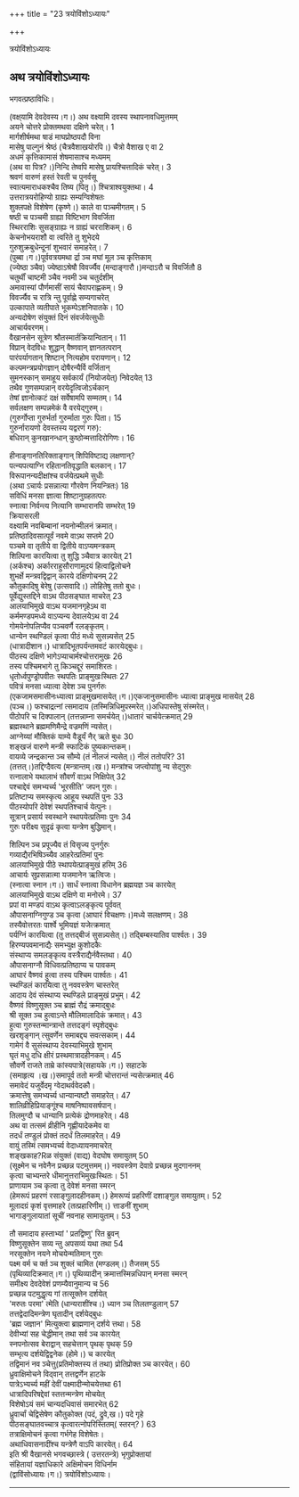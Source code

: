 +++
title = "23 त्रयोविंशोऽध्यायः"

+++





त्रयोविंशोऽध्यायः  




  
अथ त्रयोविंशोऽध्यायः  
---------------------  
भगवत्प्रष्ठाविधिः।  
  
(वक्ष्‌यामि देवदेवस्य।ग।) अथ वक्ष्यामि दवस्य स्थापनावधिमुत्तमम्  
अयने चोत्तरे प्रोक्तमथवा दक्षिणे चरेत्। 1  
मार्गशीर्षमथा षाडं माघप्रोष्ठपदौ विना  
मासेषु पाल्गुनं श्रेष्ठं (चैत्रवैशाखयोरपि।) चैत्रो वैशाख ए वा 2  
अधमं कृत्तिकामासं शेषमासाश्च मध्यमम्  
(अथ वा पित्र?।)निन्दि तेष्वपि मासेषु प्रायश्चित्तादिकं चरेत्। 3  
श्रवणं वारुणं हस्तं रेवती च पुनर्वसू  
स्वात्यमाराधकश्चैव तिष्य (पितृ।) श्चित्राश्वयुक्तथा। 4  
उत्तरात्रयरोहिण्यो ग्राह्यः सम्यग्विशेषतः  
शुक्लपक्षे विशेषेण (कृष्णे।) काले वा पञ्चमीगतम्। 5  
षष्ठी च पञ्चमी ग्राह्या विष्टिभाग विवर्जिता  
स्थिरराशिः सुसङ्ग्राह्यः न ग्राह्यं चरराशिकम्। 6  
केचनोभयराशौ वा त्वरिते तु शुभेदये  
गुरुशुक्रबुधेन्दूनां शुभवारं समाहरेत्। 7  
(पुब्बा।ग।)पूर्ववत्रयमथा र्द्रा ञ्च मघां मूल ञ्च कृत्तिकाम्  
(ज्येष्ठा ञ्चैव) ज्येष्ठाऽश्रेषौ विवर्ज्यैव (मन्दाङ्गारौ।)मन्दाऽरौ च विवर्जितौ 8  
चतुर्थीं चाष्टमी ञ्चैव नवमी ञ्च चतुर्दशीम्  
अमावास्यां पौर्णमासीं सायं चैवापराह्णकम्। 9  
विवर्ज्यैव च रात्रि न्तु पूर्वाह्णे सम्यगाचरेत्  
उल्कापाते व्यतीपाते भूकम्पेऽशनिपातके। 10  
अन्यदोषेण संयुक्तं दिनं संवर्जयेत्सुधीः  
आचार्यवरणम्।  
वैखानसेन सूत्रेण श्रौतस्मार्तक्रियान्वितान्। 11  
विप्रान् वेदविधः शुद्धान् वैष्णवान् ज्ञानतत्परान्  
पारंपर्यागतान् शिष्टान् नित्यहोम परायणान्। 12  
कल्पमन्त्रप्रयोगज्ञान् दोषैरन्यैर्वि वर्जितान्  
सुमनस्कान् समाहूय सर्वकार्यं (नियोजयेत्) निवेदयेत् 13  
तथैव गुणसम्पन्नान् वरयेदृत्विजोऽर्चकान्  
तेषां ज्ञानोत्कटं दक्षं सर्वेषामपि सम्मतम्। 14  
सर्वलक्षण सम्पन्नमेकं वै वरयेद्गुरुम्।  
(गुरुर्गोप्ता गुरुर्भर्ता गुरुर्माता गुरुः पिता। 15  
गुरुर्नारायणो देवस्तस्य यद्वरणं गरु):  
बधिरान् कुनखानन्धान् कुष्ठोन्मत्तादिरोगिणः। 16  
  
  
हीनाङ्गानतिरिक्ताङ्गान् शिपिविष्टाद्य लक्षणान्?  
पत्न्यपत्याग्नि रहितानतिवृद्धाति बलकान्। 17  
विरूपानन्यदीक्षांश्च वर्जयेत्प्रथमे सुधीः  
(अथा ऽचार्यः प्रसन्नात्या गौरवेण नियन्त्रितः) 18  
सविधिं मनसा ज्ञात्वा शिष्टानुग्रहतत्परः  
स्नात्वा निर्वन्त्य नित्यानि सम्भारानपि सम्भरेत् 19  
क्रियासरली  
वक्ष्यामि नवबिम्बानां नयनोन्मीलनं क्रमात्।  
प्रतिष्ठादिवसात्पूर्वं नवमे वाऽथ सप्तमे 20  
पञ्चमे वा तृतीये वा द्वितीये वाऽप्यमन्त्रकम्  
शिल्पिना कारयित्वा तु शुद्धि ञ्चैवात्र कारयेत् 21  
(अर्कश्च) अर्कारराहुसौराणामुदयं हित्वाद्विलोचने  
शुभर्क्षे मन्त्रवद्विद्वान् कारये दक्षिणोचनम् 22  
कौतुकादिषु बेरेषु (उत्सवादि।) लोहितेषु ततो बुधः।  
पूर्वेद्युस्तद्दिने वाऽथ पीठसङ्घात माचरेत् 23  
आलयाभिमुखे वाऽथ यजमानगृहेऽथ वा  
कर्ममण्डपमध्ये वाऽप्यन्य देवालयेऽथ वा 24  
गोमयेनोपलिप्यैव पञ्चवर्णै रलङ्कृतम्।  
धान्येन स्थण्डिलं कृत्वा पीठं मध्ये सुसन्न्यसेत् 25  
(धात्रादीशान।) धात्रादिभूतपर्यन्तमवटं कारयेद्बुधः।  
पीठस्य दक्षिणे भागेऽप्याचार्मश्चोत्तरामुखः 26  
तस्य पश्चिमभागे तु किञ्चद्दूरं समाशिरतः।  
धृतोर्ध्वपुण्ड्रोपवीतः स्थपतिः प्राङ्मुखःस्थितः 27  
पवित्रं मनसा ध्यात्वा देवेश ञ्च पुनर्गरुः  
(एकजामसमासीनःध्यात्वा प्राङ्मुखमासयेत्।ग।)एकजानुसमासीनः ध्यात्वा प्राङ्मुख मासयेत् 28  
(पञ्च।) फश्चाद्रत्नां त्समादाय (तस्मिन्निधिमुपस्मरेत्।)अधिपास्तेषु संस्मरेत्।  
पीठोपरि च दिक्पालान् (तत्तन्नाम्ना समर्चयेत्।)धातारं चार्चयेत्क्रमात् 29  
ब्रह्मस्थाने ब्रह्ममणिमैन्द्रे वज्रमणिं न्यसेत्।  
आग्नेय्यां मौक्तिकं याम्ये वैडूर्यं नैर् ऋते बुधः 30  
शङ्खजं वारुणे मन्त्री स्फाटिकं पुष्यकान्तकम्।  
वायव्ये जन्द्रकान्त ञ्च सौम्ये (तं नीलजं न्यसेत्।) नीलं ततोपरि? 31  
(तत्तत्।)तद्दिग्दैवत्य (मन्त्रान्तम्।ख।) मन्त्रांश्च जप्त्वोपांशु न्य सेद्गुरुः  
रत्नालाभे यथालाभं सौवर्णं वाऽथ निक्षिपेत् 32  
पश्चाद्देवं समभ्यर्च्य 'भूरसीति' जपन् गुरुः।  
प्रतिष्टाप्य समस्कृत्य आहूय स्थपतिं पुनः 33  
पीठस्योपरि देवेशं स्थपतिश्चार्च येत्पुनः।  
सूत्रान् प्रसार्य स्वस्थाने स्थापयेत्प्रतिमाः पुनः 34  
गुरुः परीक्ष्य सुदृढं कृत्वा यन्त्रेण बुद्धिमान्।  
  
  
शिल्पिन ञ्च प्रपूज्यैव तं विसृज्य पुनर्गुरुः  
गव्याद्यैरभिषिञ्च्यैव आहरेत्प्रतिमां पुनः  
आलयाभिमुखे पीठे स्थापयेत्प्राङ्मुखं हरिम् 36  
आचार्यः सुप्रसन्नात्मा यजमानेन ऋत्विजः।  
(स्नात्वा स्नान।ग।) सार्धं स्नात्वा विधानेन ब्रह्मयज्ञ ञ्च कारयेत्  
आलयाभिमुखे वाऽथ दक्षिणे वा मनोरमे। 37  
प्रपां वा मण्डपं वाऽथ कृत्वाऽलङ्कृत्य पूर्ववत्  
औपासनाग्निगुण्ड ञ्च कृत्वा (आघारं विचक्षणः।)मध्ये सलक्षणम्। 38  
तस्यैवोत्तरतः पार्श्वे भूमियज्ञं यजेत्क्रमात्  
पर्यग्निं कारयित्वा (तु तत्तद्बीजं सुसन्न्यसेत्।) तद्बिम्बस्यातिव पार्श्वतः। 39  
हिरण्यपवमानाद्यैः समभ्युक्ष कुशोदकैः  
संस्थाप्य समलङ्कृत्य वस्त्रैराद्यैर्नवैस्तथा। 40  
औपासनाग्नौ विधिवत्प्रतिष्ठाप्य च पावकम्  
आघारं वैष्णवं हुत्वा तस्य पश्चिम पार्श्वतः। 41  
स्थण्डिलं कारयित्वा तु नववस्त्रेण चास्तरेत्  
आदाय देवं संस्थाप्य स्थण्डिले प्राङ्मुखं प्रभुम्। 42  
वैष्णवं विष्णुसूक्त ञ्च ब्राह्मं रौद्रं क्रमाद्बुधः  
श्री सूक्त ञ्च हुत्वाऽन्ते मौलिमालादिकं क्रमात्। 43  
हुत्वा गुरुस्तन्मान्त्रान्ते तत्तदङ्गं स्पृशेद्बुधः  
खरशृङ्गान् त्सुवर्णेन समाबद्द्य सवत्सकाम्। 44  
गामेगं वै सुसंस्थाप्य देवस्याभिमुखे शुभाम्  
घृतं मधु दधि क्षीरं प्रस्थमात्रादहीनकम्। 45  
सौवर्णे राजते ताम्रे कांस्यपात्रे(सहायके।ग।) सहाटके  
(समाहृत्य ।ख।)समापूर्व ततो मन्त्री चोत्तरान्तं न्यसेत्क्रमात् 46  
समावेदं यजुर्वेदमृ ग्वेदाथर्ववेदकौ।  
क्रमात्तेषु समभ्यर्च्य धान्यान्यष्टौ समाहरेत्। 47  
शालिव्रीहिप्रियाङ्गूंश्च माषनिष्पावसर्षपान्।  
तिलमुग्दौ च धान्यानि प्रत्येकं द्रोणमाहरेत्। 48  
अथ वा तत्समं व्रीहीनि गृह्णीयादेकमेव वा  
तदर्धं तण्डुलं प्रोक्तं तदर्धं तिलमाहरेत्। 49  
वायुं तस्मिं त्समभ्यर्च्य वेदाध्यायनमाचरेत्  
शङ्खकाह?Rळ संयुक्तं (वाद्य) वेदघोष समायुतम् 50  
(सूक्ष्मेन च नवेनैन प्रच्छन्न पटमुत्तमम्।) नववस्त्रेण देवाग्रे प्रच्छन्न मुदगाननम्  
कृत्वा चाभ्यन्तरे धीमानुत्तराभिमुखःस्थितः। 51  
प्राणायाम ञ्च कृत्वा तु देवेशं मनसा स्मरन्  
(हेमरूपं प्रहरणं रसाङ्गुलादहीनकम्।) हेमरूप्यं प्रहरिणीं दशाङ्गुल समायुतम्। 52  
मूलादग्रं कृशं वृत्तमाहरे (तत्प्रहारिणीम्।) त्ताडनीं शुभाम्  
भागाङ्गुलायातां सूचीं नवनाह सामायुताम्। 53  
  
  
तौ समादाय हस्ताभ्यां ' प्रतद्विष्णु' रित ब्रुवन्  
विष्णुसूक्तेन सव्य न्तु अपसव्यं यथा तथा 54  
नरसूक्तेन नयने मोचयेन्मतिमान् गुरुः  
पक्ष्म वर्म च र्क्त ञ्च शुक्लं चामित (मण्डलम्।) तैजसम् 55  
(पृथिव्यादिक्रमात्।ग।) पृथिव्यादीन् क्रमात्तस्मिन्नधिपान् मनसा स्मरन्  
समीक्ष्य देवदेवेशं प्रणम्यैवानुमान्य च 56  
प्रच्छन्न पटमुद्धृत्य गां तत्सूक्तेन दर्शयेत्  
'मरुतः परमा' त्मेति (धान्यराशींश्च।) ध्यान ञ्च तिलतण्डुलान् 57  
तत्तद्वेदादिमन्त्रेण घृतादीन् दर्शयेद्बुधः  
'ब्रह्म जज्ञान' मित्युक्त्वा ब्राह्मणान् दर्शये त्तथा। 58  
देवीभ्यां सह चेद्धीमान् तथा सर्व ञ्च कारयेत्  
स्नपनोत्सव बेराद्वान् सहचेत्तान् पृथक् पृथक् 59  
सम्भृत्य दर्शयेद्विद्वनेक (होमे।) च कारयेत्  
तद्विमानं नव ञ्चेत्तु(प्रतिमोक्तस्य तं तथा) प्रोतिप्रोक्त ञ्च कारयेत्। 60  
ध्रुवाक्षिमोचने विद्‌वान् तत्तद्वर्णेन हाटके  
पात्रेऽभ्यर्च्य महीं देवीं पक्ष्मादीन्मोचयेत्तथा 61  
धात्रादिपरिषद्देवां स्तत्तन्मन्त्रेण मोचयेत्  
विशेषोऽयं समं चान्यदधिवासं समारभेत् 62  
ध्रुवार्चां चेद्विसेषेण कौतुकोक्त (पदं, द्रुवे,ख।) पदे गृहे  
पीठसङ्घातवच्चात्र कृत्वारत्नोपरिस्तितम्( स्तरन्? ) 63  
तत्राक्षिमोचनं कृत्वा गर्भगेह विशेषेतः।  
अथाधिवासनादींश्च यन्त्रेणै वाऽपि कारयेत्। 64  
इति श्री वैखानसे भगवच्छास्त्रे ( उत्तरतन्त्रे) भृगुप्रोक्तायां  
संहितायां यज्ञाधिकारे अक्षिमोचन विधिर्नाम  
(द्वाविंसोध्यायः।ग।) त्रयोविंशोऽध्यायः।  

------------------------------------------------------------------------
